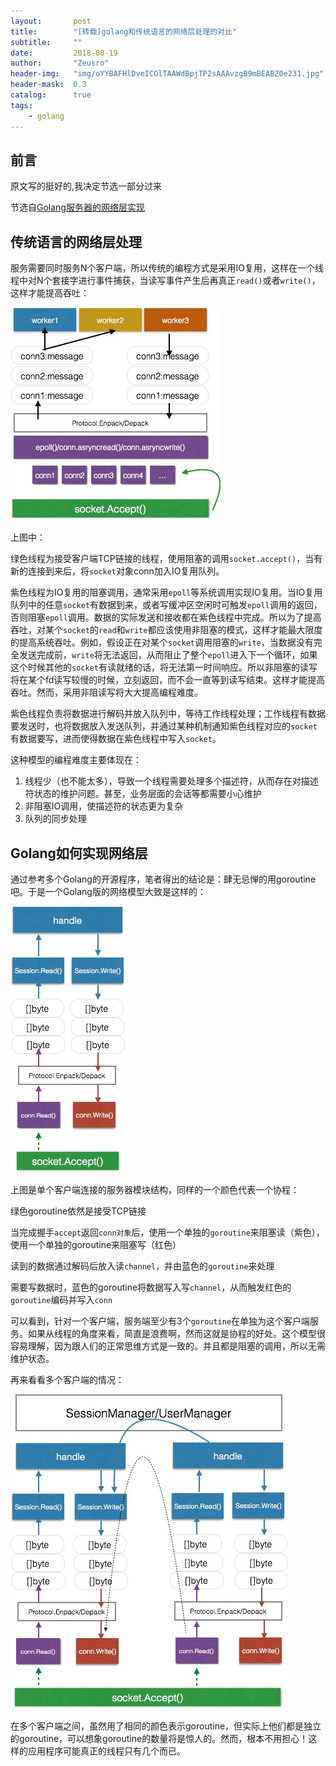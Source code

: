 ```yaml
---
layout:       post
title:        "[转载]golang和传统语言的网络层处理的对比"
subtitle:     ""
date:         2018-08-19
author:       "Zeusro"
header-img:   "img/oYYBAFHlDveICOlTAAWdBpjTP2sAAAvzgB9mBEABZ0e231.jpg"
header-mask:  0.3
catalog:      true
tags:
    - golang
---
```


## 前言

原文写的挺好的,我决定节选一部分过来

节选自[Golang服务器的网络层实现](https://segmentfault.com/a/1190000005132717#articleHeader0)

## 传统语言的网络层处理
服务需要同时服务N个客户端，所以传统的编程方式是采用IO复用，这样在一个线程中对N个套接字进行事件捕获，当读写事件产生后再真正`read()`或者`write()`，这样才能提高吞吐：

![image](/img/in-post/golang-network/2016-05-16-golang-network-00.jpg)

上图中：

绿色线程为接受客户端TCP链接的线程，使用阻塞的调用`socket.accept()`，当有新的连接到来后，将`socket`对象conn加入IO复用队列。

紫色线程为IO复用的阻塞调用，通常采用`epoll`等系统调用实现IO复用。当IO复用队列中的任意`socket`有数据到来，或者写缓冲区空闲时可触发`epoll`调用的返回，否则阻塞`epoll`调用。数据的实际发送和接收都在紫色线程中完成。所以为了提高吞吐，对某个`socket`的`read`和`write`都应该使用非阻塞的模式，这样才能最大限度的提高系统吞吐。例如，假设正在对某个`socket`调用阻塞的`write`，当数据没有完全发送完成前，`write`将无法返回，从而阻止了整个`epoll`进入下一个循环，如果这个时候其他的`socket`有读就绪的话，将无法第一时间响应。所以非阻塞的读写将在某个fd读写较慢的时候，立刻返回，而不会一直等到读写结束。这样才能提高吞吐。然而，采用非阻读写将大大提高编程难度。

紫色线程负责将数据进行解码并放入队列中，等待工作线程处理；工作线程有数据要发送时，也将数据放入发送队列，并通过某种机制通知紫色线程对应的`socket`有数据要写，进而使得数据在紫色线程中写入`socket`。

这种模型的编程难度主要体现在：

1. 线程少（也不能太多），导致一个线程需要处理多个描述符，从而存在对描述符状态的维护问题。甚至，业务层面的会话等都需要小心维护
1. 非阻塞IO调用，使描述符的状态更为复杂
1. 队列的同步处理

## Golang如何实现网络层

通过参考多个Golang的开源程序，笔者得出的结论是：肆无忌惮的用goroutine吧。于是一个Golang版的网络模型大致是这样的：


![image](/img/in-post/golang-network/2016-05-16-golang-network-01.jpg)

上图是单个客户端连接的服务器模块结构，同样的一个颜色代表一个协程：

绿色goroutine依然是接受TCP链接

当完成握手`accept`返回`conn对象`后，使用一个单独的`goroutine`来阻塞读（紫色），使用一个单独的goroutine来阻塞写（红色）

读到的数据通过解码后放入读`channel`，并由蓝色的`goroutine`来处理

需要写数据时，蓝色的goroutine将数据写入写`channel`，从而触发红色的`goroutine`编码并写入`conn`

可以看到，针对一个客户端，服务端至少有3个`goroutine`在单独为这个客户端服务。如果从线程的角度来看，简直是浪费啊，然而这就是协程的好处。这个模型很容易理解，因为跟人们的正常思维方式是一致的。并且都是阻塞的调用，所以无需维护状态。

再来看看多个客户端的情况：

![image](/img/in-post/golang-network/2016-05-16-golang-network-02.jpg)

在多个客户端之间，虽然用了相同的颜色表示goroutine，但实际上他们都是独立的goroutine，可以想象goroutine的数量将是惊人的。然而，根本不用担心！这样的应用程序可能真正的线程只有几个而已。